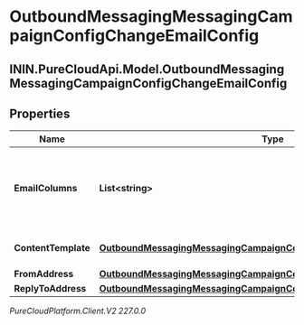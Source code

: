 # OutboundMessagingMessagingCampaignConfigChangeEmailConfig

## ININ.PureCloudApi.Model.OutboundMessagingMessagingCampaignConfigChangeEmailConfig

## Properties

|Name | Type | Description | Notes|
|------------ | ------------- | ------------- | -------------|
| **EmailColumns** | **List&lt;string&gt;** | The Contact List column specifying the email to send to the contact. | [optional] |
| **ContentTemplate** | [**OutboundMessagingMessagingCampaignConfigChangeResponseRef**](OutboundMessagingMessagingCampaignConfigChangeResponseRef) | A reference for a Response | [optional] |
| **FromAddress** | [**OutboundMessagingMessagingCampaignConfigChangeFromEmailAddress**](OutboundMessagingMessagingCampaignConfigChangeFromEmailAddress) |  | [optional] |
| **ReplyToAddress** | [**OutboundMessagingMessagingCampaignConfigChangeReplyToEmailAddress**](OutboundMessagingMessagingCampaignConfigChangeReplyToEmailAddress) |  | [optional] |



_PureCloudPlatform.Client.V2 227.0.0_

